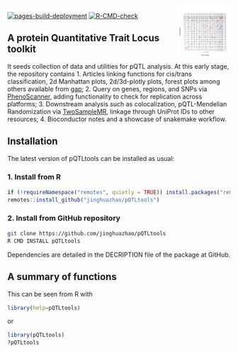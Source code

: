 
<img src="man/figures/logo.svg" align="right" alt="" width="120" />

<!-- badges: start -->

[![pages-build-deployment](https://github.com/jinghuazhao/pQTLtools/actions/workflows/pages/pages-build-deployment/badge.svg)](https://github.com/jinghuazhao/pQTLtools/actions/workflows/pages/pages-build-deployment)
[![R-CMD-check](https://github.com/jinghuazhao/pQTLtools/actions/workflows/R-CMD-check.yaml/badge.svg)](https://github.com/jinghuazhao/pQTLtools/actions/workflows/R-CMD-check.yaml)
<!-- badges: end -->

## A protein Quantitative Trait Locus toolkit

It seeds collection of data and utilities for pQTL analysis. At this
early stage, the repository contains 1. Articles linking functions for
cis/trans classification, 2d Manhattan plots, 2d/3d-plotly plots, forest
plots among others available from
[gap](https://github.com/jinghuazhao/R/tree/master/gap); 2. Query on
genes, regions, and SNPs via
[PhenoScanner](http://www.phenoscanner.medschl.cam.ac.uk/), adding
functionality to check for replication across platforms; 3. Downstream
analysis such as colocalization, pQTL-Mendelian Randomization via
[TwoSampleMR](https://github.com/MRCIEU/TwoSampleMR), linkage through
UniProt IDs to other resources; 4. Bioconductor notes and a showcase of
snakemake workflow.

## Installation

The latest version of pQTLtools can be installed as usual:

### 1. Install from R

``` r
if (!requireNamespace("remotes", quietly = TRUE)) install.packages("remotes")
remotes::install_github("jinghuazhao/pQTLtools")
```

### 2. Install from GitHub repository

``` bash
git clone https://github.com/jinghuazhao/pQTLtools
R CMD INSTALL pQTLtools
```

Dependencies are detailed in the DECRIPTION file of the package at
GitHub.

## A summary of functions

This can be seen from R with

``` r
library(help=pQTLtools)
```

or

``` r
library(pQTLtools)
?pQTLtools
```

